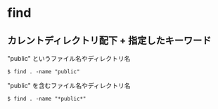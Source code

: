 # find

## カレントディレクトリ配下 + 指定したキーワード
"public" というファイル名やディレクトリ名

```
$ find . -name "public"
```

"public" を含むファイル名やディレクトリ名

```
$ find . -name "*public*"
```
